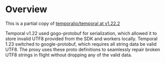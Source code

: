 # Overview

This is a partial copy of [temporalio/temporal at v1.22.2](https://github.com/temporalio/temporal/tree/v1.22.2)

Temporal v1.22 used gogo-protobuf for serialization, which allowed it to store
invalid UTF8 provided from the SDK and workers locally. Temporal 1.23 switched
to google-protobuf, which requires all string data be valid UTF8. The proxy uses
these proto definitions to seamlessly repair broken UTF8 strings in flight
without dropping any of the valid data.

